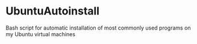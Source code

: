 # UbuntuAutoinstall
Bash script for automatic installation of most commonly used programs on my Ubuntu virtual machines
